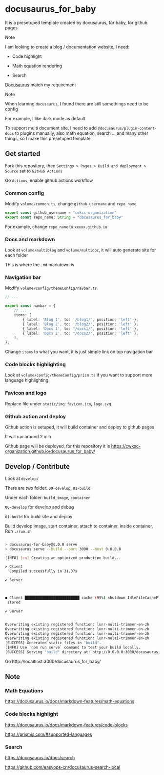 # docusaurus_for_baby

It is a presetuped template created by docusaurus, for baby, for github pages

> [!NOTE]
>
> I am looking to create a blog / documentation website, I need:
>
> - Code highlight
>
> - Math equation rendering
>
> - Search
> 
> [Docusaurus](https://docusaurus.io/docs) match my requirement

> [!NOTE]
>
> When learning `docusaurus`, I found there are still somethings need to be config
> 
> For example, I like dark mode as default
> 
> To support multi document site, I need to add `@docusaurus/plugin-content-docs` to plugins manually, also math equation, search ... and many other things, so I make this presetuped template

## Get started

Fork this repository, then `Settings > Pages > Build and deployment > Source` set to `GitHub Actions`

Go `Actions`, enable github actions workflow

### Common config

Modify `volume/common.ts`, change `github_username` and `repo_name`

```typescript
export const github_username = "cwksc-organization"
export const repo_name: String = "docusaurus_for_baby"
```

For example, change `repo_name` to `xxxxx.github.io`

### Docs and markdown

Look at `volume/multiblog` and  `volume/multidoc`, it will auto generate site for each folder

This is where the `.md` markdown is

### Navigation bar

Modify `volume/config/themeConfig/navbar.ts`

```typescript
// ...

export const navbar = {
    // ...
    items: [
        { label: 'Blog 1', to: '/blog1/', position: 'left' },
        { label: 'Blog 2', to: '/blog2/', position: 'left' },
        { label: 'Docs 1', to: "/docs1/", position: 'left' },
        { label: 'Docs 2', to: "/docs2/", position: 'left' },
    ],
};
```

Change `items` to what you want, it is just simple link on top navigation bar

### Code blocks highlighting

Look at `volume/config/themeConfig/prism.ts` if you want to support more language highlighting

### Favicon and logo

Replace file under `static/img`: `favicon.ico`, `logo.svg`

### Github action and deploy

Github action is setuped, it will build container and deploy to github pages

It will run around 2 min

Github page will be deployed, for this repository it is https://cwksc-organization.github.io/docusaurus_for_baby/

## Develop / Contribute

Look at `develop/`

There are two folder: `00-develop`, `01-build`

Under each folder: `build_image`, `container`

`00-develop` for develop and debug

`01-build` for build site and deploy 

Build develop image, start container, attach to container, inside container, Run `./run.sh`

```bash

> docusaurus-for-baby@0.0.0 serve
> docusaurus serve --build --port 3000 --host 0.0.0.0

[INFO] [en] Creating an optimized production build...

✔ Client
  Compiled successfully in 31.37s

✔ Server
  


● Client █████████████████████████ cache (99%) shutdown IdleFileCachePlugin
 stored

✔ Server
  

Overwriting existing registered function: lunr-multi-trimmer-en-zh
Overwriting existing registered function: lunr-multi-trimmer-en-zh
Overwriting existing registered function: lunr-multi-trimmer-en-zh
Overwriting existing registered function: lunr-multi-trimmer-en-zh
[SUCCESS] Generated static files in "build".
[INFO] Use `npm run serve` command to test your build locally.
[SUCCESS] Serving "build" directory at: http://0.0.0.0:3000/docusaurus_for_baby/
```

Go http://localhost:3000/docusaurus_for_baby/

## Note

### Math Equations

https://docusaurus.io/docs/markdown-features/math-equations

### Code blocks highlight

https://docusaurus.io/docs/markdown-features/code-blocks

https://prismjs.com/#supported-languages

### Search

https://docusaurus.io/docs/search

https://github.com/easyops-cn/docusaurus-search-local


